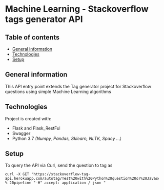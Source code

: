 # Machine Learning - Stackoverflow tags generator API

## Table of contents
* [General information](#general-info)
* [Technologies](#technologies)
* [Setup](#setup)

## <span id="general-info">General information</span>
This API entry point extends the Tag generator project for Stackoverflow questions using simple Machine Learning algorithms
	
## <span id="technologies">Technologies</span>
Project is created with:
* Flask and Flask_RestFul
* Swagger
* Python 3.7 *(Numpy, Pandas, Sklearn, NLTK, Spacy ...)*

	
## <span id="setup">Setup</span>
To query the API via Curl, send the question to tag as 
```text
curl -X GET "https://stackoverflow-tag-api.herokuapp.com/autotag/Test%20with%20Python%20question%20or%20Javascript%20with % 20pipeline "-H" accept: application / json "
```
